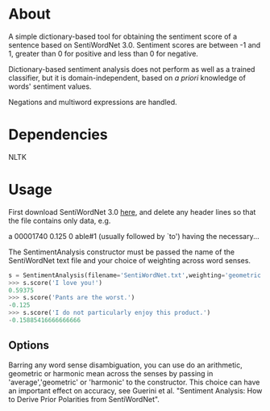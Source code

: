 # About

A simple dictionary-based tool for obtaining the sentiment score of a sentence based on SentiWordNet 3.0. Sentiment scores are between -1 and 1, greater than 0 for positive and less than 0 for negative.

Dictionary-based sentiment analysis does not perform as well as a trained classifier, but it is domain-independent, based on *a priori* knowledge of words' sentiment values.

Negations and multiword expressions are handled.

# Dependencies

NLTK

# Usage

First download SentiWordNet 3.0 [here](http://sentiwordnet.isti.cnr.it/), and delete any header lines so that the file contains only data, e.g.

a	00001740	0.125	0	able#1	(usually followed by `to') having the necessary...

The SentimentAnalysis constructor must be passed the name of the SentiWordNet text file and your choice of weighting across word senses.

```python
s = SentimentAnalysis(filename='SentiWordNet.txt',weighting='geometric')
>>> s.score('I love you!')
0.59375
>>> s.score('Pants are the worst.')
-0.125
>>> s.score('I do not particularly enjoy this product.')
-0.15885416666666666
```

## Options

Barring any word sense disambiguation, you can use do an arithmetic, geometric or harmonic mean across the senses by passing in 'average','geometric' or 'harmonic' to the constructor. This choice can have an important effect on accuracy, see Guerini et al. "Sentiment Analysis: How to Derive Prior Polarities from SentiWordNet".

